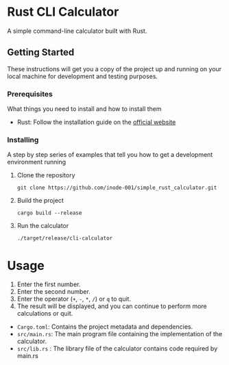 # Rust CLI Calculator

A simple command-line calculator built with Rust.

## Getting Started

These instructions will get you a copy of the project up and running on your local machine for development and testing purposes.

### Prerequisites

What things you need to install and how to install them

- Rust: Follow the installation guide on the [official website](https://www.rust-lang.org/tools/install)

### Installing

A step by step series of examples that tell you how to get a development environment running


1. Clone the repository
   ```
   git clone https://github.com/inode-001/simple_rust_calculator.git
   ```
2. Build the project
   ```
   cargo build --release
   ```
3. Run the calculator
   ```
   ./target/release/cli-calculator
   ```
# Usage

1. Enter the first number.
2. Enter the second number.
3. Enter the operator (`+`, `-`, `*`, `/`) or `q` to quit.
4. The result will be displayed, and you can continue to perform more calculations or quit.




- `Cargo.toml`: Contains the project metadata and dependencies.
- `src/main.rs`: The main program file containing the implementation of the  calculator.
-  `src/lib.rs` : The library file of the calculator contains code required by main.rs
